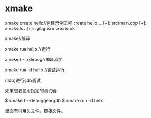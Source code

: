 # xmake

xmake create hello//创建示例工程
create hello ...
[+]: src\main.cpp
[+]: xmake.lua
[+]: .gitignore
create ok!

xmake//编译

xmake run hallo //运行

xmake f -m debug//编译添加

xmake run -d hello //调试运行

(lldb)进行gdb调试

如果想要使用指定的调试器

$ xmake f --debugger=gdb
$ xmake run -d hello

里面有引用头文件。链接文件。
